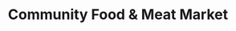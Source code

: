 ---
title: "Community Food & Meat Market"
url: /buffalo/community-food-und-meat-market/
shop: Supermarkt
---